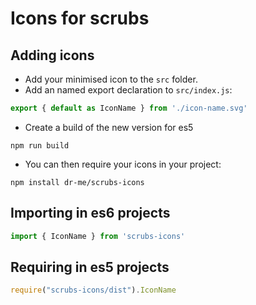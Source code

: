 # Icons for scrubs

## Adding icons

- Add your minimised icon to the `src` folder.
- Add an named export declaration to `src/index.js`:
```javascript
export { default as IconName } from './icon-name.svg'
```
- Create a build of the new version for es5
```node
npm run build
```
- You can then require your icons in your project:
```node
npm install dr-me/scrubs-icons
```

## Importing in es6 projects

```javascript
import { IconName } from 'scrubs-icons'
```

## Requiring in es5 projects
```javascript
require("scrubs-icons/dist").IconName
```

